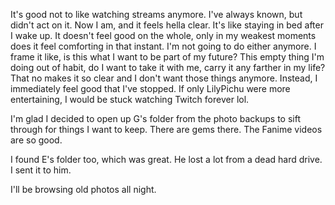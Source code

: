 It's good not to like watching streams anymore. I've always known, but didn't act on it. Now I am, and it feels hella clear. It's like staying in bed after I wake up. It doesn't feel good on the whole, only in my weakest moments does it feel comforting in that instant. I'm not going to do either anymore. I frame it like, is this what I want to be part of my future? This empty thing I'm doing out of habit, do I want to take it with me, carry it any farther in my life? That no makes it so clear and I don't want those things anymore. Instead, I immediately feel good that I've stopped. If only LilyPichu were more entertaining, I would be stuck watching Twitch forever lol.

I'm glad I decided to open up G's folder from the photo backups to sift through for things I want to keep. There are gems there. The Fanime videos are so good.

I found E's folder too, which was great. He lost a lot from a dead hard drive. I sent it to him.

I'll be browsing old photos all night.

